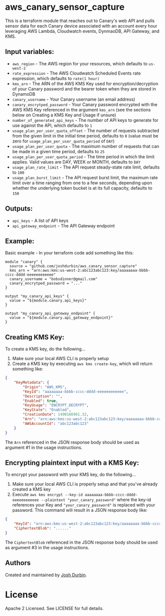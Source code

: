 # aws_canary_sensor_capture

This is a terraform module that reaches out to Canary's web API and pulls sensor data for each Canary device associated
 with an account every hour leveraging AWS Lambda, Cloudwatch events, DynmaoDB, API Gateway, and KMS.

## Input variables:

  * `aws_region` - The AWS region for your resources, which defaults to `us-west-2`
  * `rate_expression` - The AWS Cloudwatch Scheduled Events rate expression, which defaults to `rate(1 hour)`
  * `kms_arn` - The ARN of the AWS KMS Key used for encryption/decryption of your Canary password and the bearer token when they are stored in DynamoDB
  * `canary_username` - Your Canary username (an email address)
  * `canary_encrytped_password` - Your Canary password encrypted with the AWS KMS Key referenced in the argument `kms_arn` (see the sections below on Creating a KMS Key and Usage if unsure)
  * `number_of_generated_api_keys` - The number of API keys to generate for use against the API, which defaults to `1`
  * `usage_plan_per_user_quota_offset` - The number of requests subtracted from the given limit in the initial time period, defaults to `0` (value must be zero for `usage_plan_per_user_quota_period` of `DAY`)
  * `usage_plan_per_user_quota` - The maximum number of requests that can be made in a given time period, defaults to `25`
  * `usage_plan_per_user_quota_period` - The time period in which the limit applies. Valid values are DAY, WEEK or MONTH, defaults to `DAY`
  * `usage_plan_rate_limit` - The API request steady-state rate limit, defaults to `100`
  * `usage_plan_burst_limit` - The API request burst limit, the maximum rate limit over a time ranging from one to a few seconds, depending upon whether the underlying token bucket is at its full capacity, defaults to `150`
  
## Outputs:

  * `api_keys` - A list of API keys
  * `api_gateway_endpoint` - The API Gateway endpoint

## Example:

Basic example - In your terraform code add something like this:

    module "canary" {
      source = "github.com/joshdurbin/aws_canary_sensor_capture"
      kms_arn = "arn:aws:kms:us-west-2:abc123abc123:key/aaaaaaaa-bbbb-cccc-dddd-eeeeeeeeeeee"
      canary_username = "bobsdinner@gmail.com"
      canary_encrytped_password = "..."
    }
    
    output "my_canary_api_keys" {
      value = "${module.canary.api_keys}"
    }
    
    output "my_canary_api_gateway_endpoint" {
      value = "${module.canary.api_gateway_endpoint}"
    }

## Creating KMS Key: 

To create a KMS key, do the following...

1. Make sure your local AWS CLI is properly setup
2. Create a KMS key by executing `aws kms create-key`, which will return something like:

```json
{
    "KeyMetadata": {
        "Origin": "AWS_KMS", 
        "KeyId": "aaaaaaaa-bbbb-cccc-dddd-eeeeeeeeeeee",
        "Description": "", 
        "Enabled": true, 
        "KeyUsage": "ENCRYPT_DECRYPT", 
        "KeyState": "Enabled", 
        "CreationDate": 1490166961.32, 
        "Arn": "arn:aws:kms:us-west-2:abc123abc123:key/aaaaaaaa-bbbb-cccc-dddd-eeeeeeeeeeee",
        "AWSAccountId": "abc123abc123"
    }
}
```
The `Arn` referenced in the JSON response body should be used as argument #1 in the usage instructions.

## Encrypting plaintext input with a KMS Key:

To encrypt your password with your KMS key, do the following...

1. Make sure your local AWS CLI is properly setup and that you've already created a KMS key
2. Execute `aws kms encrypt --key-id aaaaaaaa-bbbb-cccc-dddd-eeeeeeeeeeee --plaintext "your_canary_password"` where the
   key-id references your Key and `"your_canary_password"` is replaced with your password. This command will result 
   in a JSON response body like:
   
```json
{
    "KeyId": "arn:aws:kms:us-west-2:abc123abc123:key/aaaaaaaa-bbbb-cccc-dddd-eeeeeeeeeeee", 
    "CiphertextBlob": "......"
}
```

The `CiphertextBlob` referenced in the JSON response body should be used as argument #3 in the usage instructions.

## Authors

Created and maintained by [Josh Durbin](https://github.com/joshdurbin).

# License

Apache 2 Licensed. See LICENSE for full details.
